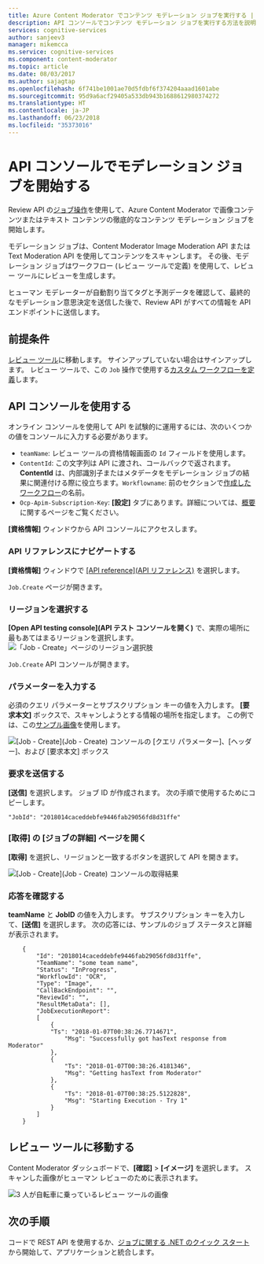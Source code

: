 ```yaml
---
title: Azure Content Moderator でコンテンツ モデレーション ジョブを実行する | Microsoft Docs
description: API コンソールでコンテンツ モデレーション ジョブを実行する方法を説明します。
services: cognitive-services
author: sanjeev3
manager: mikemcca
ms.service: cognitive-services
ms.component: content-moderator
ms.topic: article
ms.date: 08/03/2017
ms.author: sajagtap
ms.openlocfilehash: 6f741be1001ae70d5fdbf6f374204aaad1601abe
ms.sourcegitcommit: 95d9a6acf29405a533db943b1688612980374272
ms.translationtype: HT
ms.contentlocale: ja-JP
ms.lasthandoff: 06/23/2018
ms.locfileid: "35373016"
---
```

# <a name="start-a-moderation-job-from-the-api-console"></a>API コンソールでモデレーション ジョブを開始する

Review API の[ジョブ操作](https://westus.dev.cognitive.microsoft.com/docs/services/580519463f9b070e5c591178/operations/580519483f9b0709fc47f9c5)を使用して、Azure Content Moderator で画像コンテンツまたはテキスト コンテンツの徹底的なコンテンツ モデレーション ジョブを開始します。 

モデレーション ジョブは、Content Moderator Image Moderation API または Text Moderation API を使用してコンテンツをスキャンします。 その後、モデレーション ジョブはワークフロー (レビュー ツールで定義) を使用して、レビュー ツールにレビューを生成します。 

ヒューマン モデレーターが自動割り当てタグと予測データを確認して、最終的なモデレーション意思決定を送信した後で、Review API がすべての情報を API エンドポイントに送信します。

## <a name="prerequisites"></a>前提条件

[レビュー ツール](https://contentmoderator.cognitive.microsoft.com/)に移動します。 サインアップしていない場合はサインアップします。 レビュー ツールで、この `Job` 操作で使用する[カスタム ワークフローを定義](Review-Tool-User-Guide/Workflows.md)します。

## <a name="use-the-api-console"></a>API コンソールを使用する
オンライン コンソールを使用して API を試験的に運用するには、次のいくつかの値をコンソールに入力する必要があります。
    
- `teamName`: レビュー ツールの資格情報画面の `Id` フィールドを使用します。 
- `ContentId`: この文字列は API に渡され、コールバックで返されます。 **ContentId** は、内部識別子またはメタデータをモデレーション ジョブの結果に関連付ける際に役立ちます。`Workflowname`: 前のセクションで[作成したワークフロー](Review-Tool-User-Guide/Workflows.md)の名前。
- `Ocp-Apim-Subscription-Key`: **[設定]** タブにあります。詳細については、[概要](overview.md)に関するページをご覧ください。

**[資格情報]** ウィンドウから API コンソールにアクセスします。

### <a name="navigate-to-the-api-reference"></a>API リファレンスにナビゲートする
**[資格情報]** ウィンドウで [[API reference]\(API リファレンス\)](https://westus.dev.cognitive.microsoft.com/docs/services/580519463f9b070e5c591178/operations/580519483f9b0709fc47f9c5) を選択します。

  `Job.Create` ページが開きます。

### <a name="select-your-region"></a>リージョンを選択する
**[Open API testing console]\(API テスト コンソールを開く\)** で、実際の場所に最もあてはまるリージョンを選択します。
  ![「Job - Create」ページのリージョン選択肢](images/test-drive-job-1.png)

  `Job.Create` API コンソールが開きます。 

### <a name="enter-parameters"></a>パラメーターを入力する

必須のクエリ パラメーターとサブスクリプション キーの値を入力します。 **[要求本文]** ボックスで、スキャンしようとする情報の場所を指定します。 この例では、この[サンプル画像](https://moderatorsampleimages.blob.core.windows.net/samples/sample6.png)を使用します。

  ![[Job - Create]\(Job - Create\) コンソールの [クエリ パラメーター]、[ヘッダー]、および [要求本文] ボックス](images/job-api-console-inputs.PNG)

### <a name="submit-your-request"></a>要求を送信する
**[送信]** を選択します。 ジョブ ID が作成されます。 次の手順で使用するためにコピーします。

  `"JobId": "2018014caceddebfe9446fab29056fd8d31ffe"`

### <a name="open-the-get-job-details-page"></a>[取得] の [ジョブの詳細] ページを開く
**[取得]** を選択し、リージョンと一致するボタンを選択して API を開きます。

  ![[Job - Create]\(Job - Create\) コンソールの取得結果](images/test-drive-job-4.png)

### <a name="review-the-response"></a>応答を確認する

**teamName** と **JobID** の値を入力します。 サブスクリプション キーを入力して、**[送信]** を選択します。 次の応答には、サンプルのジョブ ステータスと詳細が表示されます。

```
    {
        "Id": "2018014caceddebfe9446fab29056fd8d31ffe",
        "TeamName": "some team name",
        "Status": "InProgress",
        "WorkflowId": "OCR",
        "Type": "Image",
        "CallBackEndpoint": "",
        "ReviewId": "",
        "ResultMetaData": [],
        "JobExecutionReport": 
        [
            {
            "Ts": "2018-01-07T00:38:26.7714671",
                "Msg": "Successfully got hasText response from Moderator"
            },
            {
                "Ts": "2018-01-07T00:38:26.4181346",
                "Msg": "Getting hasText from Moderator"
            },
            {
                "Ts": "2018-01-07T00:38:25.5122828",
                "Msg": "Starting Execution - Try 1"
            }
        ]
    }
```

## <a name="navigate-to-the-review-tool"></a>レビュー ツールに移動する
Content Moderator ダッシュボードで、**[確認]** > **[イメージ]** を選択します。 スキャンした画像がヒューマン レビューのために表示されます。

  ![3 人が自転車に乗っているレビュー ツールの画像](images/ocr-sample-image.PNG)

## <a name="next-steps"></a>次の手順

コードで REST API を使用するか、[ジョブに関する .NET のクイック スタート](moderation-jobs-quickstart-dotnet.md) から開始して、アプリケーションと統合します。
